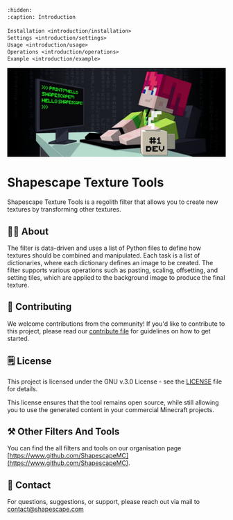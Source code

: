 ```{toctree}
:hidden:
:caption: Introduction

Installation <introduction/installation>
Settings <introduction/settings>
Usage <introduction/usage>
Operations <introduction/operations>
Example <introduction/example>
```

![](../header.jpg)

# Shapescape Texture Tools
Shapescape Texture Tools is a regolith filter that allows you to create new textures by transforming other textures. 

## 🧑‍🏫 About
The filter is data-driven and uses a list of Python files to define how textures should be combined and manipulated. Each task is a list of dictionaries, where each dictionary defines an image to be created. The filter supports various operations such as pasting, scaling, offsetting, and setting tiles, which are applied to the background image to produce the final texture.

## 👷 Contributing
We welcome contributions from the community! If you'd like to contribute to this project, please read our [contribute file](https://www.github.com/ShapescapeMC/PLACEHOLDER/blob/main/CONTRIBUTING.md) for guidelines on how to get started.

## 🗒️ License
This project is licensed under the GNU v.3.0 License - see the [LICENSE](https://github.com/ShapescapeMC/PLACEHOLDER/blob/main/LICENSE) file for details.

This license ensures that the tool remains open source, while still allowing you to use the generated content in your commercial Minecraft projects.

## ⚒️ Other Filters And Tools
You can find the all filters and tools on our organisation page [https://www.github.com/ShapescapeMC](https://www.github.com/ShapescapeMC).

## 📧 Contact
For questions, suggestions, or support, please reach out via mail to [contact@shapescape.com](mailto:contact@shapescape.com)
